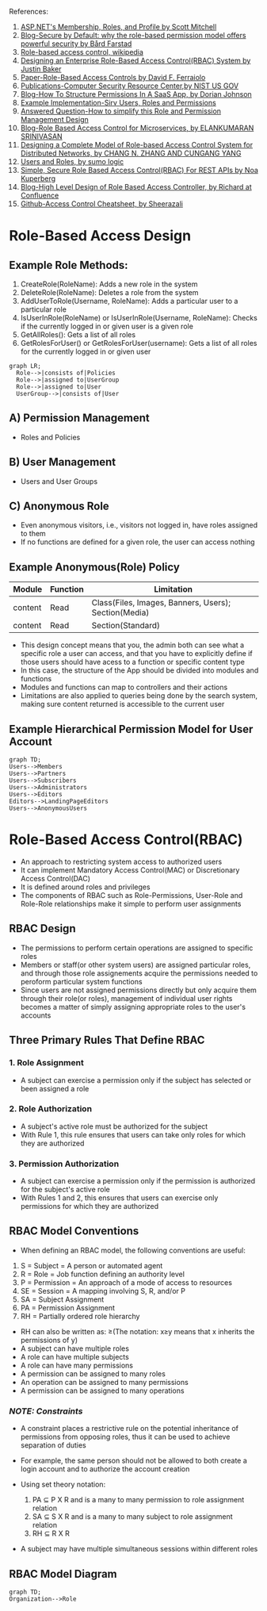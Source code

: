 References:
1. [ASP.NET's Membership, Roles, and Profile by  Scott Mitchell](http://aspnet.4guysfromrolla.com/articles/120705-1.aspx)
2. [Blog-Secure by Default: why the role-based permission model offers powerful security by Bård Farstad](https://ez.no/Blog/Secure-by-default-why-the-role-based-permission-model-offers-powerful-security)
3. [Role-based access control, wikipedia](https://en.wikipedia.org/wiki/Role-based_access_control)
4. [Designing an Enterprise Role-Based Access Control(RBAC) System by Justin Baker](https://hackernoon.com/designing-an-enterprise-role-based-access-control-rbac-system-96e645c659b7)
5. [Paper-Role-Based Access Controls by David F. Ferraiolo](https://csrc.nist.gov/CSRC/media/Publications/conference-paper/1992/10/13/role-based-access-controls/documents/ferraiolo-kuhn-92.pdf)
6. [Publications-Computer Security Resource Center,by NIST US GOV ](https://csrc.nist.gov/publications)
7. [Blog-How To Structure Permissions In A SaaS App, by Dorian Johnson](https://heap.io/blog/engineering/structure-permissions-saas-app)
8. [Example Implementation-Sirv Users, Roles and Permissions](https://sirv.com/help/resources/users-roles-permissions/)
9. [Answered Question-How to simplify this Role and Permission Management Design](https://softwareengineering.stackexchange.com/questions/324390/how-to-simplify-this-role-and-permission-management-design)
10. [Blog-Role Based Access Control for Microservices, by ELANKUMARAN SRINIVASAN](https://elang2.github.io/myblog/posts/2018-09-29-Role-Based-Access-Control-MicroServices.html)
11. [Designing a Complete Model of Role-based Access Control
System for Distributed Networks, by CHANG N. ZHANG AND CUNGANG YANG](https://pdfs.semanticscholar.org/8364/990cec1bf92cb2179a351e473fe01056fbc8.pdf)
12. [Users and Roles, by sumo logic](https://help.sumologic.com/Manage/Users-and-Roles)
13. [Simple, Secure Role Based Access Control(RBAC) For REST APIs by Noa Kuperberg](https://cloudify.co/2016/04/15/simple-secure-role-based-access-control-rest-api-rbac-server-devops-cloud-orchestration.html)
14. [Blog-High Level Design of Role Based Access Controller, by Richard at Confluence](https://cwiki.apache.org/confluence/display/SQOOP/High+Level+Design+of+Role+Based+Access+Controller)
15. [Github-Access Control Cheatsheet, by Sheerazali](https://github.com/OWASP/CheatSheetSeries/blob/master/cheatsheets/Access_Control_Cheat_Sheet.md)

# Role-Based Access Design
## Example Role Methods:
1. CreateRole(RoleName): Adds a new role in the system
2. DeleteRole(RoleName): Deletes a role from the system
3. AddUserToRole(Username, RoleName): Adds a particular user to a particular role
4. IsUserInRole(RoleName) or IsUserInRole(Username, RoleName): Checks if the currently logged in or given user is a given role
5. GetAllRoles(): Gets a list of all roles
6. GetRolesForUser() or GetRolesForUser(username): Gets a list of all roles for the currently logged in  or given user
```mermaid
graph LR;
  Role-->|consists of|Policies
  Role-->|assigned to|UserGroup
  Role-->|assigned to|User
  UserGroup-->|consists of|User
```
## A) Permission Management
* Roles and Policies
## B) User Management
* Users and User Groups
## C) Anonymous Role
- Even anonymous visitors, i.e., visitors not logged in, have roles assigned to them
- If no functions are defined for a given role, the user can access nothing
## Example Anonymous(Role) Policy
Module | Function | Limitation
------ | -------- | ----------
content | Read | Class(Files, Images, Banners, Users); Section(Media)
content | Read | Section(Standard)
- This design concept means that you, the admin both can see what a specific role a user can access, and that you have to explicitly define if those users should have acess to a function or specific content type
- In this case, the structure of the App should be divided into modules and functions
- Modules and functions can map to controllers and their actions
- Limitations are also applied to queries being done by the search system, making sure content returned is accessible to the current user
## Example Hierarchical Permission Model for User Account
```mermaid
graph TD;
Users-->Members
Users-->Partners
Users-->Subscribers
Users-->Administrators
Users-->Editors
Editors-->LandingPageEditors
Users-->AnonymousUsers
```
# Role-Based Access Control(RBAC)
- An approach to restricting system access to authorized users
- It can implement Mandatory Access Control(MAC) or Discretionary Access Control(DAC)
- It is defined around roles and privileges
- The components of RBAC such as Role-Permissions, User-Role and Role-Role relationships make it simple to perform user assignments
## RBAC Design
- The permissions to perform certain operations are assigned to specific roles
- Members or staff(or other system users) are assigned particular roles, and through those role assignements acquire the permissions needed to peroform particular system functions
- Since users are not assigned permissions directly but only acquire them through their role(or roles), management of individual user rights becomes a matter of simply assigning appropriate roles to the user's accounts
## Three Primary Rules That Define RBAC
### 1. Role Assignment
- A subject can exercise a permission only if the subject has selected or been assigned a role
### 2. Role Authorization
- A subject's active role must be authorized for the subject
- With Rule 1, this rule ensures that users can take only roles for which they are authorized
### 3. Permission Authorization
- A subject can exercise a permission only if the permission is authorized for the subject's active role
- With Rules 1 and 2, this ensures that users can exercise only permissions for which they are authorized
## RBAC Model Conventions
- When defining an RBAC model, the following conventions are useful:
1. S = Subject = A person or automated agent
2. R = Role = Job function defining an authority level
3. P = Permission = An approach of a mode of access to resources
4. SE = Session = A mapping involving S, R, and/or P
5. SA = Subject Assignment
6. PA = Permission Assignment
7. RH = Partially ordered role hierarchy
- RH can also be written as: &GreaterEqual;(The notation: x&GreaterEqual;y means that x inherits the permissions of y)
- A subject can have multiple roles
- A role can have multiple subjects
- A role can have many permissions
- A permission can be assigned to many roles
- An operation can be assigned to many permissions
- A permission can be assigned to many operations

### _NOTE: Constraints_
- A constraint places a restrictive rule on the potential inheritance of permissions from opposing roles, thus it can be used to achieve separation of duties
- For example, the same person should not be allowed to both create a login account and to authorize the account creation
- Using set theory notation:

  1. PA &SubsetEqual; P X R and is a many to many permission to role assignment relation
  2. SA &SubsetEqual; S X R and is a many to many subject to role assignment relation
  3. RH &SubsetEqual; R X R 
- A subject may have multiple simultaneous sessions within different roles
## RBAC Model Diagram
```mermaid
graph TD;
Organization-->Role
```




